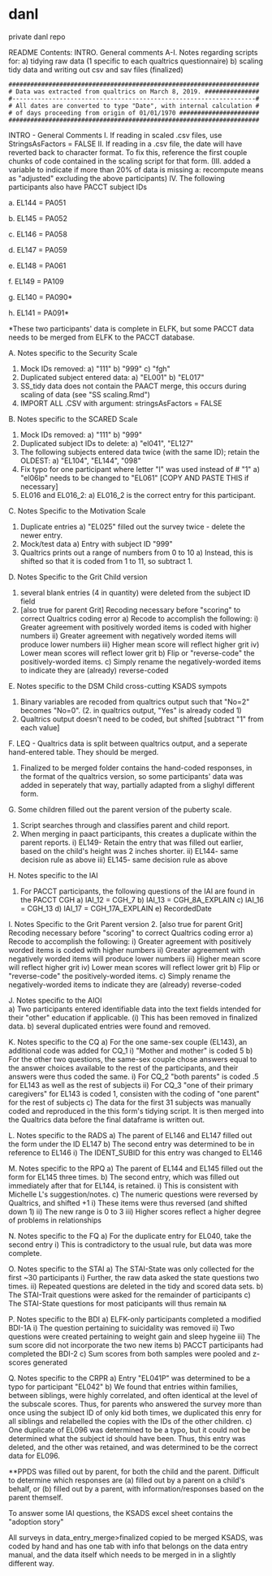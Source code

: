 # danl
private danl repo

README Contents:
INTRO. General comments
A-I. Notes regarding scripts for:
    a) tidying raw data (1 specific to each qualtrics questionnaire)
    b) scaling tidy data and writing out csv and sav files (finalized)
   
   
    #####################################################################
    # Data was extracted from qualtrics on March 8, 2019. ###############
    #-------------------------------------------------------------------#
    # All dates are converted to type "Date", with internal calculation #
    # of days proceeding from origin of 01/01/1970 ######################
    #####################################################################

INTRO - General Comments
I. If reading in scaled .csv files, use StringsAsFactors = FALSE
II. If reading in a .csv file, the date will have reverted back to 
    character format. To fix this, reference the first couple chunks
    of code contained in the scaling script for that form.
(III. added a variable to indicate if more than 20% of data is missing
  a: recompute means as "adjusted" excluding the above participants)
IV. The following participants also have PACCT subject IDs

  a. EL144 = PA051
  
  b. EL145 = PA052
  
  c. EL146 = PA058
  
  d. EL147 = PA059
  
  e. EL148 = PA061
  
  f. EL149 = PA109
  
  g. EL140 = PA090*
  
  h. EL141 = PA091*
  
  
*These two participants' data is complete in ELFK, but some PACCT data needs to be
merged from ELFK to the PACCT database.

A. Notes specific to the Security Scale
  1. Mock IDs removed:
    a) "111"
    b) "999"
    c) "fgh"
  2. Duplicated subject entered data:
    a) "EL001"
    b) "EL017"
  3. SS_tidy data does not contain the PAACT merge, this occurs
      during scaling of data (see "SS scaling.Rmd")
  4. IMPORT ALL .CSV with argument: stringsAsFactors = FALSE

B. Notes specific to the SCARED Scale
  1. Mock IDs removed:
    a) "111"
    b) "999"
  2. Duplicated subject IDs to delete:
    a) "el041", "EL127"
  3. The following subjects entered data twice (with the same ID); retain the OLDEST:
    a) "EL104", "EL144", "098"
  4. Fix typo for one participant where letter "l" was used instead of # "1"
    a) "el06lp" needs to be changed to "EL061" [COPY AND PASTE THIS if necessary]
  5. EL016 and EL016_2:
    a) EL016_2 is the correct entry for this participant.
    
C. Notes Specific to the Motivation Scale
  1. Duplicate entries
    a) "EL025" filled out the survey twice - delete the newer entry.
  2. Mock/test data
    a) Entry with subject ID "999"
  3. Qualtrics prints out a range of numbers from 0 to 10
    a) Instead, this is shifted so that it is coded from 1 to 11, so subtract 1.
    
D. Notes Specific to the Grit Child version
  1. several blank entries (4 in quantity) were deleted from the 
  subject ID field
  2. [also true for parent Grit] Recoding necessary before "scoring" to correct Qualtrics coding error
    a) Recode to accomplish the following:
      i) Greater agreement with positively worded items is coded with higher numbers
      ii) Greater agreement with negatively worded items will produce lower numbers
      iii) Higher mean score will reflect higher grit
      iv) Lower mean scores will reflect lower grit
    b) Flip or "reverse-code" the positively-worded items.
    c) Simply rename the negatively-worded items to indicate they are (already) reverse-coded
  
E. Notes specific to the DSM Child cross-cutting KSADS sympots
  1. Binary variables are recoded from qualtrics output such that
    "No=2" becomes "No=0".
  (2. in qualtrics output, "Yes" is already coded 1)
  3. Qualtrics output doesn't need to be coded, but shifted [subtract "1" from each value]
  
F. LEQ - Qualtrics data is split between qualtrics output, and a seperate
hand-entered table. They should be merged.
  1. Finalized to be merged folder contains the hand-coded responses, in the format of the qualtrics version, so some participants' data was added in seperately that way, partially adapted from a slighyl different form.

G. Some children filled out the parent version of the puberty scale.
  1. Script searches through and classifies parent and child report.
  2. When merging in paact participants, this creates a duplicate within the parent reports.
    i) EL149- Retain the entry that was filled out earlier, based on the child's height was 2 inches shorter.
    ii) EL144- same decision rule as above
    iii) EL145- same decision rule as above

H. Notes specific to the IAI
  1. For PACCT participants, the following questions of the IAI are found in the PACCT CGH
    a) IAI_12 = CGH_7
    b) IAI_13 = CGH_8A_EXPLAIN
    c) IAI_16 = CGH_13
    d) IAI_17 = CGH_17A_EXPLAIN
    e) RecordedDate
  
I. Notes Specific to the Grit Parent version
  2. [also true for parent Grit] Recoding necessary before "scoring" to correct Qualtrics coding error
    a) Recode to accomplish the following:
      i) Greater agreement with positively worded items is coded with higher numbers
      ii) Greater agreement with negatively worded items will produce lower numbers
      iii) Higher mean score will reflect higher grit
      iv) Lower mean scores will reflect lower grit
    b) Flip or "reverse-code" the positively-worded items.
    c) Simply rename the negatively-worded items to indicate they are (already) reverse-coded

J. Notes specific to the AIOI    
  a) Two participants entered identifiable data into the text fields
    intended for their "other" education if applicable.
    (i) This has been removed in finalized data.
  b) several duplicated entries were found and removed.

K. Notes specific to the CQ
  a) For the one same-sex couple (EL143), an additional code was added for CQ_1
    i) "Mother and mother" is coded 5
  b) For the other two questions, the same-sex couple chose answers equal to the answer choices available to the rest of the participants, and their answers were thus coded the same.
    i) For CQ_2 "both parents" is coded .5 for EL143 as well as the rest of subjects
    ii) For CQ_3 "one of their primary caregivers" for EL143 is coded 1, consisten with the coding of "one parent" for the rest of subjects
  c) The data for the first 31 subjects was manually coded and reproduced in the this form's tidying script. It is then merged into the Qualtrics data before the final dataframe is written out.
  
L. Notes specific to the RADS
  a) The parent of EL146 and EL147 filled out the form under the ID EL147
  b) The second entry was determined to be in reference to EL146
    i) The IDENT_SUBID for this entry was changed to EL146
    
M. Notes specific to the RPQ
  a) The parent of EL144 and EL145 filled out the form for EL145 three times.
  b) The second entry, which was filled out immediately after that for EL144, is retained.
    i) This is consistent with Michelle L's suggestion/notes.
  c) The numeric questions were reversed by Qualtrics, and shifted +1
    i) These items were thus reversed (and shifted down 1)
    ii) The new range is 0 to 3
    iii) Higher scores reflect a higher degree of problems in relationships 

N. Notes specific to the FQ
  a) For the duplicate entry for EL040, take the second entry
    i) This is contradictory to the usual rule, but data was more complete.
    
O. Notes specific to the STAI
  a) The STAI-State was only collected for the first ~30 participants
    i) Further, the raw data asked the state questions two times.
    ii) Repeated questions are deleted in the tidy and scored data sets.
  b) The STAI-Trait questions were asked for the remainder of participants
  c) The STAI-State questions for most paticipants will thus remain `NA`
  
P. Notes specific to the BDI
  a) ELFK-only participants completed a modified BDI-1A
    i) The question pertaining to suicidality was removed
    ii) Two questions were created pertaining to weight gain and sleep hygeine
    iii) The sum score did not incorporate the two new items
  b) PACCT participants had completed the BDI-2
  c) Sum scores from both samples were pooled and z-scores generated
  
Q. Notes specific to the CRPR
  a) Entry "EL041P" was determined to be a typo for participant "EL042"
  b) We found that entries within families, between siblings, were highly correlated,
  and often identical at the level of the subscale scores. Thus, for parents who answered the survey more than once using the subject ID of only kid both times, we duplicated this enry for all siblings and relabelled the copies with the IDs of the other children.
  c) One duplicate of EL096 was determined to be a typo, but it could not be determined what the subject id should have been. Thus, this entry was deleted, and the other was retained, and was determined to be the correct data for EL096.
  
  
**PPDS was filled out by parent, for both the child and the parent. Difficult to determine which responses are (a) filled out by a parent on a child's behalf, or (b) filled out by a parent, with information/responses based on the parent themself.

To answer some IAI questions, the KSADS excel sheet contains the "adoption story"


All surveys in data_entry_merge>finalized copied to be merged
KSADS,  was coded by hand and has one tab with info that belongs on the data entry manual, and the data itself which needs to be merged in in a slightly different way.
